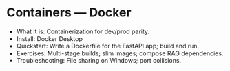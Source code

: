 # Containers — Docker

- What it is: Containerization for dev/prod parity.
- Install: Docker Desktop
- Quickstart: Write a Dockerfile for the FastAPI app; build and run.
- Exercises: Multi-stage builds; slim images; compose RAG dependencies.
- Troubleshooting: File sharing on Windows; port collisions.

